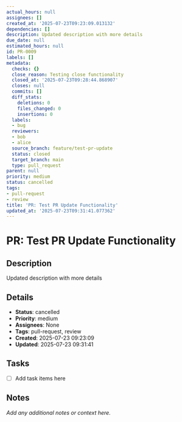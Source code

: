```yaml
---
actual_hours: null
assignees: []
created_at: '2025-07-23T09:23:09.013132'
dependencies: []
description: Updated description with more details
due_date: null
estimated_hours: null
id: PR-0009
labels: []
metadata:
  checks: {}
  close_reason: Testing close functionality
  closed_at: '2025-07-23T09:28:44.868907'
  closes: null
  commits: []
  diff_stats:
    deletions: 0
    files_changed: 0
    insertions: 0
  labels:
  - bug
  reviewers:
  - bob
  - alice
  source_branch: feature/test-pr-update
  status: closed
  target_branch: main
  type: pull_request
parent: null
priority: medium
status: cancelled
tags:
- pull-request
- review
title: 'PR: Test PR Update Functionality'
updated_at: '2025-07-23T09:31:41.077362'
---
```


# PR: Test PR Update Functionality

## Description
Updated description with more details

## Details
- **Status**: cancelled
- **Priority**: medium
- **Assignees**: None
- **Tags**: pull-request, review
- **Created**: 2025-07-23 09:23:09
- **Updated**: 2025-07-23 09:31:41

## Tasks
- [ ] Add task items here

## Notes
_Add any additional notes or context here._
